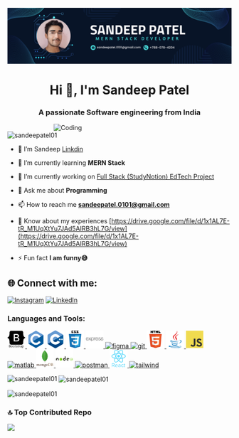 ![logo](https://github.com/sandeepatel01/sandeepatel01/blob/main/Sandeep%20patel.png)


<h1 align="center">Hi 👋, I'm Sandeep Patel</h1>
<h3 align="center">A passionate Software engineering from India</h3>

<img align="right" alt="Coding" width="400" src="https://camo.githubusercontent.com/cae12fddd9d6982901d82580bdf321d81fb299141098ca1c2d4891870827bf17/68747470733a2f2f6d69726f2e6d656469756d2e636f6d2f6d61782f313336302f302a37513379765349765f7430696f4a2d5a2e676966">

<p align="left"> <img src="https://komarev.com/ghpvc/?username=sandeepatel01&label=Profile%20views&color=0e75b6&style=flat" alt="sandeepatel01" /> </p>

- 🤝 I’m Sandeep [Linkdin](https://www.linkedin.com/in/sandeepatel01/)

- 🌱 I’m currently learning **MERN Stack**

- 🔭 I’m currently working on [Full Stack (StudyNotion) EdTech Project](https://www.figma.com/file/Mikd0FjHKAofUlWQSi70nf/StudyNotion_shared?type=design&node-id=1-5&t=0z3WM2ZKxLNAkA7J-0)

- 💬 Ask me about **Programming**

- 📫 How to reach me **sandeepatel.0101@gmail.com**

- 📄 Know about my experiences [https://drive.google.com/file/d/1x1AL7E-tR_M1UqXtYu7JAd5AIRB3hL7G/view](https://drive.google.com/file/d/1x1AL7E-tR_M1UqXtYu7JAd5AIRB3hL7G/view)

- ⚡ Fun fact **I am funny😅**

## 🌐 Connect with me:
[![Instagram](https://img.shields.io/badge/Instagram-%23E4405F.svg?logo=Instagram&logoColor=white)](https://instagram.com/sandeepatel.0) [![LinkedIn](https://img.shields.io/badge/LinkedIn-%230077B5.svg?logo=linkedin&logoColor=white)](https://www.linkedin.com/in/sandeepatel01/)


<h3 align="left">Languages and Tools:</h3>
<p align="left"> <a href="https://getbootstrap.com" target="_blank" rel="noreferrer"> <img src="https://raw.githubusercontent.com/devicons/devicon/master/icons/bootstrap/bootstrap-plain-wordmark.svg" alt="bootstrap" width="40" height="40"/> </a> <a href="https://www.cprogramming.com/" target="_blank" rel="noreferrer"> <img src="https://raw.githubusercontent.com/devicons/devicon/master/icons/c/c-original.svg" alt="c" width="40" height="40"/> </a> <a href="https://www.w3schools.com/cpp/" target="_blank" rel="noreferrer"> <img src="https://raw.githubusercontent.com/devicons/devicon/master/icons/cplusplus/cplusplus-original.svg" alt="cplusplus" width="40" height="40"/> </a> <a href="https://www.w3schools.com/css/" target="_blank" rel="noreferrer"> <img src="https://raw.githubusercontent.com/devicons/devicon/master/icons/css3/css3-original-wordmark.svg" alt="css3" width="40" height="40"/> </a> <a href="https://expressjs.com" target="_blank" rel="noreferrer"> <img src="https://raw.githubusercontent.com/devicons/devicon/master/icons/express/express-original-wordmark.svg" alt="express" width="40" height="40"/> </a> <a href="https://www.figma.com/" target="_blank" rel="noreferrer"> <img src="https://www.vectorlogo.zone/logos/figma/figma-icon.svg" alt="figma" width="40" height="40"/> </a> <a href="https://git-scm.com/" target="_blank" rel="noreferrer"> <img src="https://www.vectorlogo.zone/logos/git-scm/git-scm-icon.svg" alt="git" width="40" height="40"/> </a> <a href="https://www.w3.org/html/" target="_blank" rel="noreferrer"> <img src="https://raw.githubusercontent.com/devicons/devicon/master/icons/html5/html5-original-wordmark.svg" alt="html5" width="40" height="40"/> </a> <a href="https://www.java.com" target="_blank" rel="noreferrer"> <img src="https://raw.githubusercontent.com/devicons/devicon/master/icons/java/java-original.svg" alt="java" width="40" height="40"/> </a> <a href="https://developer.mozilla.org/en-US/docs/Web/JavaScript" target="_blank" rel="noreferrer"> <img src="https://raw.githubusercontent.com/devicons/devicon/master/icons/javascript/javascript-original.svg" alt="javascript" width="40" height="40"/> </a> <a href="https://www.mathworks.com/" target="_blank" rel="noreferrer"> <img src="https://upload.wikimedia.org/wikipedia/commons/2/21/Matlab_Logo.png" alt="matlab" width="40" height="40"/> </a> <a href="https://www.mongodb.com/" target="_blank" rel="noreferrer"> <img src="https://raw.githubusercontent.com/devicons/devicon/master/icons/mongodb/mongodb-original-wordmark.svg" alt="mongodb" width="40" height="40"/> </a> <a href="https://nodejs.org" target="_blank" rel="noreferrer"> <img src="https://raw.githubusercontent.com/devicons/devicon/master/icons/nodejs/nodejs-original-wordmark.svg" alt="nodejs" width="40" height="40"/> </a> <a href="https://postman.com" target="_blank" rel="noreferrer"> <img src="https://www.vectorlogo.zone/logos/getpostman/getpostman-icon.svg" alt="postman" width="40" height="40"/> </a> <a href="https://reactjs.org/" target="_blank" rel="noreferrer"> <img src="https://raw.githubusercontent.com/devicons/devicon/master/icons/react/react-original-wordmark.svg" alt="react" width="40" height="40"/> </a> <a href="https://tailwindcss.com/" target="_blank" rel="noreferrer"> <img src="https://www.vectorlogo.zone/logos/tailwindcss/tailwindcss-icon.svg" alt="tailwind" width="40" height="40"/> </a> </p>

<p><img align="left" src="https://github-readme-stats.vercel.app/api/top-langs?username=sandeepatel01&show_icons=true&locale=en&layout=compact" alt="sandeepatel01" /></p>

<p>&nbsp;<img align="center" src="https://github-readme-stats.vercel.app/api?username=sandeepatel01&show_icons=true&locale=en" alt="sandeepatel01" /></p>

<p><img align="center" src="https://github-readme-streak-stats.herokuapp.com/?user=sandeepatel01&" alt="sandeepatel01" /></p>

<!-- ![](https://github-readme-stats.vercel.app/api?username=sandeepatel01&theme=radical&hide_border=false&include_all_commits=true&count_private=true)<br/>
![](https://github-readme-streak-stats.herokuapp.com/?user=sandeepatel01&theme=radical&hide_border=false)<br/>
![](https://github-readme-stats.vercel.app/api/top-langs/?username=sandeepatel01&theme=radical&hide_border=false&include_all_commits=true&count_private=true&layout=compact)
 -->

### 🔝 Top Contributed Repo
![](https://github-contributor-stats.vercel.app/api?username=sandeepatel01&limit=5&theme=dark&combine_all_yearly_contributions=true)

